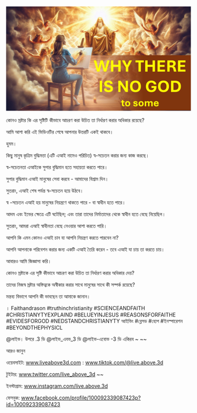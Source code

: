 ![Video cover image](../cover.jpg "cover photo")

কোনও স্রষ্টার কি এর সৃষ্টিটি কীভাবে আচরণ করা উচিত তা নির্ধারণ করার অধিকার রয়েছে?

আমি আশা করি এই ভিডিওটির শেষে আপনার উত্তরটি একই থাকবে।

হুমম।

কিছু মানুষ কৃত্রিম বুদ্ধিমত্তা (এটি এআই নামেও পরিচিত) স্ব-সচেতন করার জন্য কাজ করছে।

স্ব-সচেতনতা এআইকে সুপার বুদ্ধিমান হতে সহায়তা করতে পারে।

সুপার বুদ্ধিমান এআই মানুষের সেবা করবে - আমাদের বিশ্রাম দিন।

সুতরাং, এআই শেষ পর্যন্ত স্ব-সচেতন হয়ে উঠবে।

স্ব -সচেতন এআই হয় মানুষের নিয়ন্ত্রণে থাকতে পারে - বা স্বাধীন হতে পারে।

আদম এবং ইভের ক্ষেত্রে এটি ঘটেছিল; এবং তারা তাদের নির্মাতাদের থেকে স্বাধীন হতে বেছে নিয়েছিল।

সুতরাং, আমরা এআই স্বাধীনতা বেছে নেওয়ার আশা করতে পারি।

আপনি কি এমন কোনও এআই চান যা আপনি নিয়ন্ত্রণ করতে পারবেন না?

আপনি আপনাকে পরিবেশন করার জন্য একটি এআই তৈরি করেন - তবে এআই যা চায় তা করতে চায়।

আবারও আমি জিজ্ঞাসা করি।

কোনও স্রষ্টাকে এর সৃষ্টি কীভাবে আচরণ করা উচিত তা নির্ধারণ করার অধিকার দেয়?

তাদের নিজস্ব স্রষ্টার অস্তিত্বকে অস্বীকার করার সাথে মানুষের সাথে কী সম্পর্ক রয়েছে?

মন্তব্য বিভাগে আপনি কী ভাবছেন তা আমাকে জানান।

। Faithandrason #truthinchristianity #SCIENCEANDFAITH #CHRISTIANYTYEXPLAIND #BELUEYINJESUS ​​#REASONSFORFAITHE #EVIDESFORGOD #NEDSTANDCHRISTIANYTY আইভিং #ব্লেসড #হোপ #ইনস্পারেশন #BEYONDTHEPHYSICL

@লাইভ। উপরে .3 ডি @লাইভ_এবভ_3 ডি @লাইভ-এবোভ -3 ডি একিরব ~ ~~

আরও জানুন

ওয়েবসাইট: www.liveabove3d.com : www.tiktok.com/@live.above.3d

টুইটার: www.twitter.com/live_above_3d ~~

ইনস্টাগ্রাম: www.instagram.com/live.above.3d

ফেসবুক: www.facebook.com/profile/100092339087423p?id=100092339087423